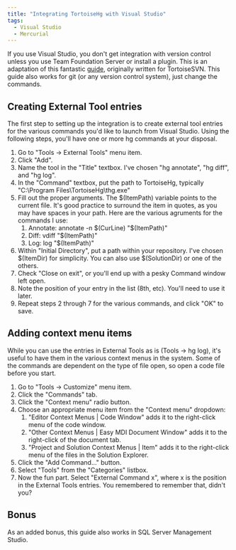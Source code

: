 ```yaml
---
title: "Integrating TortoiseHg with Visual Studio"
tags:
  - Visual Studio
  - Mercurial
---
```



If you use Visual Studio, you don't get integration with version control unless you use Team Foundation Server or install a plugin.
This is an adaptation of this fantastic [guide](http://tortoisesvn.net/visualstudio.html), originally written for TortoiseSVN. This guide also works for git (or any version control system), just change the commands.

## Creating External Tool entries

The first step to setting up the integration is to create external tool entries for the various commands you'd like to launch from Visual Studio. Using the following steps, you'll have one or more hg commands at your disposal.

1. Go to "Tools -> External Tools" menu item.
2. Click "Add".
3. Name the tool in the "Title" textbox. I've chosen "hg annotate", "hg diff", and "hg log".
4. In the "Command" textbox, put the path to TortoiseHg, typically "C:\Program Files\TortoiseHg\thg.exe"
5. Fill out the proper arguments. The $(ItemPath) variable points to the current file. It's good practice to surround  the item in quotes, as you may have spaces in your path. Here are the various agruments for the commands I use:
	1. Annotate: annotate -n $(CurLine) "$(ItemPath)"
	2. Diff: vdiff "$(ItemPath)"
	3. Log: log "$(ItemPath)"
6. Within "Initial Directory", put a path within your repository. I've chosen $(ItemDir) for simplicity. You can also use $(SolutionDir) or one of the others.
7. Check "Close on exit", or you'll end up with a pesky Command window left open.
8. Note the position of your entry in the list (8th, etc). You'll need to use it later.
9. Repeat steps 2 through 7 for the various commands, and click "OK" to save.

## Adding context menu items

While you can use the entries in External Tools as is (Tools -> hg log), it's useful to have them in the various context menus in the system.
Some of the commands are dependent on the type of file open, so open a code file before you start.

1. Go to "Tools -> Customize" menu item.
2. Click the "Commands" tab.
3. Click the "Context menu" radio button.
4. Choose an appropriate menu item from the "Context menu" dropdown:
	1. "Editor Context Menus | Code Window" adds it to the right-click menu of the code window.
	2. "Other Context Menus | Easy MDI Document Window" adds it to the right-click of the document tab.
	3. "Project and Solution Context Menus | Item" adds it to the right-click menu of the files in the Solution Explorer.
5. Click the "Add Command..." button.
6. Select "Tools" from the "Categories" listbox.
7. Now the fun part. Select "External Command x", where x is the position in the External Tools entries. You remembered to remember that, didn't you?

## Bonus

As an added bonus, this guide also works in SQL Server Management Studio.
